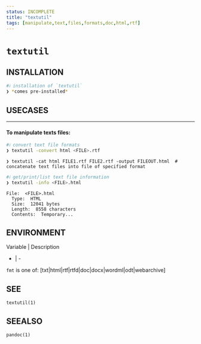 ```yaml
---
status: INCOMPLETE
title: "textutil"
tags: [manipulate,text,files,formats,doc,html,rtf]
---
```


# `textutil`

## INSTALLATION


```bash
#ℹ︎ installation of `textutil`
❯ *comes pre-installed*
```


## USECASES

----
#### To manipulate texts files:


```bash
#ℹ︎ convert text file formats
❯ textutil -convert html <FILE>.rtf
```


    ❯ textutil -cat html FILE1.rtf FILE2.rtf -output FILEOUT.html  # concatenate text files into file of specified format


```bash
#ℹ︎ get/print/list text file information
❯ textutil -info <FILE>.html
```

    File:  <FILE>.html
      Type:  HTML
      Size:  12041 bytes
      Length:  8558 characters
      Contents:  Temporary...


## ENVIRONMENT

Variable | Description
- | -

`fmt` is one of: [txt|html|rtf|rtfd|doc|docx|wordml|odt|webarchive]

## SEE

    textutil(1)

## SEEALSO

    pandoc(1)

